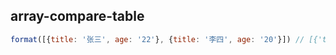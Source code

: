 ## array-compare-table

```js
format([{title: '张三', age: '22'}, {title: '李四', age: '20'}]) // [{'title', '张三', '李四'}, {'age', '22', '20'}]
```